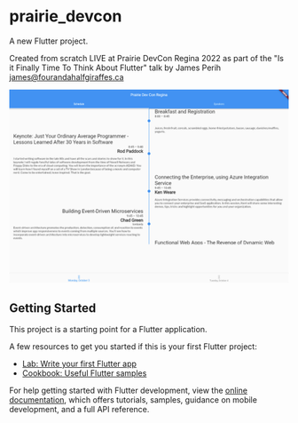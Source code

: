 # prairie_devcon

A new Flutter project.

Created from scratch LIVE at Prairie DevCon Regina 2022 as part of the "Is it Finally Time To Think About Flutter" talk by James Perih <james@fourandahalfgiraffes.ca>

![screenshot](./screenshot.png)

## Getting Started

This project is a starting point for a Flutter application.

A few resources to get you started if this is your first Flutter project:

- [Lab: Write your first Flutter app](https://docs.flutter.dev/get-started/codelab)
- [Cookbook: Useful Flutter samples](https://docs.flutter.dev/cookbook)

For help getting started with Flutter development, view the
[online documentation](https://docs.flutter.dev/), which offers tutorials,
samples, guidance on mobile development, and a full API reference.
